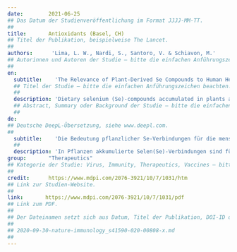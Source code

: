 ```yaml
---
date:        2021-06-25
## Das Datum der Studienveröffentlichung im Format JJJJ-MM-TT.
##
title:       Antioxidants (Basel, CH)
## Titel der Publikation, beispielweise The Lancet.
##
authors:      'Lima, L. W., Nardi, S., Santoro, V. & Schiavon, M.'
## Autorinnen und Autoren der Studie – bitte die einfachen Anführungszeichen beachten!
##
en:
  subtitle:    'The Relevance of Plant-Derived Se Compounds to Human Health in the SARS-CoV-2 (COVID-19) Pandemic Era'
  ## Titel der Studie – bitte die einfachen Anführungszeichen beachten!
  ##
  description: 'Dietary selenium (Se)-compounds accumulated in plants are essential for human metabolism and normal physiological processes. Inorganic and organic Se species can be readily absorbed by the human body, but are metabolized differently and thus exhibit distinct mechanisms of action. They can act as antioxidants or serve as a source of Se for the synthesis of selenoproteins. Selenocysteine, in particular, is incorporated at the catalytic center of these proteins through a specific insertion mechanism and, due to its electronic features, enhances their catalytic activity against biological oxidants. Selenite and other Se-organic compounds may also act as direct antioxidants in cells due to their strong nucleophilic properties. In addition, Se-amino acids are more easily subjected to oxidation than the corresponding thiols/thioethers and can bind redox-active metal ions. Adequate Se intake aids in preventing several metabolic disorders and affords protection against viral infections. At present, an epidemic caused by a novel coronavirus (SARS-CoV-2) threatens human health across several countries and impacts the global economy. Therefore, Se-supplementation could be a complementary treatment to vaccines and pharmacological drugs to reduce the viral load, mutation frequency, and enhance the immune system of populations with low Se intake in the diet.'
  ## Abstract, Summary oder Background der Studie – bitte die einfachen Anführungszeichen beachten!
  ##
de: 
## Deutsche DeepL-Übersetzung, siehe www.deepl.com.
##
  subtitle:    'Die Bedeutung pflanzlicher Se-Verbindungen für die menschliche Gesundheit in der Ära der SARS-CoV-2 (COVID-19)-Pandemie'
  ##
  description: 'In Pflanzen akkumulierte Selen(Se)-Verbindungen sind für den menschlichen Stoffwechsel und normale physiologische Prozesse unerlässlich. Anorganische und organische Se-Spezies können vom menschlichen Körper leicht absorbiert werden, werden aber unterschiedlich verstoffwechselt und weisen daher unterschiedliche Wirkungsmechanismen auf. Sie können als Antioxidantien wirken oder als Se-Quelle für die Synthese von Selenoproteinen dienen. Insbesondere Selenocystein wird über einen spezifischen Insertionsmechanismus in das katalytische Zentrum dieser Proteine eingebaut und verstärkt aufgrund seiner elektronischen Eigenschaften deren katalytische Aktivität gegenüber biologischen Oxidantien. Selenit und andere Se-organische Verbindungen können aufgrund ihrer starken nukleophilen Eigenschaften auch als direkte Antioxidantien in Zellen wirken. Außerdem sind Se-Aminosäuren leichter zu oxidieren als die entsprechenden Thiole/Thioether und können redoxaktive Metallionen binden. Eine ausreichende Zufuhr von Se trägt zur Vorbeugung verschiedener Stoffwechselstörungen bei und bietet Schutz vor Virusinfektionen. Gegenwärtig bedroht eine durch ein neuartiges Coronavirus (SARS-CoV-2) verursachte Epidemie die menschliche Gesundheit in mehreren Ländern und hat Auswirkungen auf die Weltwirtschaft. Daher könnte eine Se-Supplementierung eine ergänzende Behandlung zu Impfstoffen und pharmakologischen Medikamenten sein, um die Viruslast und die Mutationshäufigkeit zu verringern und das Immunsystem von Bevölkerungsgruppen mit geringer Se-Aufnahme in der Ernährung zu stärken.'
group:       "Therapeutics"
## Kategorie der Studie: Virus, Immunity, Therapeutics, Vaccines – bitte die Anführungszeichen beachten!
##
credit:      https://www.mdpi.com/2076-3921/10/7/1031/htm
## Link zur Studien-Website.
##
link:       https://www.mdpi.com/2076-3921/10/7/1031/pdf
## Link zum PDF.
##
## Der Dateinamen setzt sich aus Datum, Titel der Publikation, DOI-ID der Studie (nach dem letzten Slash) und der Dateiendung zusammen. Bitte den Unterstrich vor der DOI-ID beachten!
##
## 2020-09-30-nature-immunology_s41590-020-00808-x.md
##
---
```

<object data="{{ page.link }}" style='height:calc(100vh - 400px); width: 100%' type='application/pdf'></object>